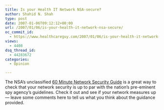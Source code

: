 ```yaml
---
title: Is your Health IT Network NSA-secure?
author: Shahid N. Shah
type: post
date: 2007-01-06T09:12:12+00:00
url: /2007/01/06/is-your-health-it-network-nsa-secure/
oc_commit_id:
  - https://www.healthcareguy.com/2007/01/06/is-your-health-it-network-nsa-secure/1478769094
views:
  - 4408
dsq_thread_id:
  - 44283672
categories:
  - Opinion

---
```

</p> 

The NSA&#8217;s unclassified [60 Minute Network Security Guide][1] is a great way to check that your network security is up to par with the nation&#8217;s pre-eminent spy agency&#8217;s guidelines. Check it out and see if your network measures up &#8212; leave some comments here to tell us what you think about the guidance provided.

 [1]: http://www.nsa.gov/snac/support/I33-011R-2006.pdf